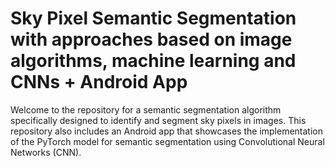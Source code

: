 # Sky Pixel Semantic Segmentation with approaches based on image algorithms, machine learning and CNNs + Android App

Welcome to the repository for a semantic segmentation algorithm specifically designed to identify and segment sky pixels in images. This repository also includes an Android app that showcases the implementation of the PyTorch model for semantic segmentation using Convolutional Neural Networks (CNN).


